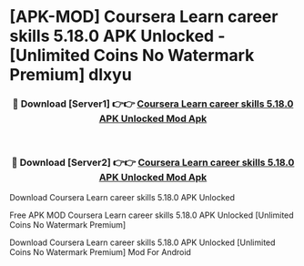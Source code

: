 # [APK-MOD] Coursera  Learn career skills 5.18.0 APK Unlocked - [Unlimited Coins No Watermark Premium] dlxyu



<div align="center">
<h3>🔴 Download [Server1] 👉👉 <a href="https://momento.my/?title=Coursera__Learn_career_skills_5.18.0_APK_Unlocked">Coursera  Learn career skills 5.18.0 APK Unlocked Mod Apk</a></h3><br>

<h3>🔴 Download [Server2] 👉👉 <a href="https://momento.my/?title=Coursera__Learn_career_skills_5.18.0_APK_Unlocked">Coursera  Learn career skills 5.18.0 APK Unlocked Mod Apk</a></h3>
</div>



Download Coursera  Learn career skills 5.18.0 APK Unlocked 

Free APK MOD Coursera  Learn career skills 5.18.0 APK Unlocked [Unlimited Coins No Watermark Premium]

Download Coursera  Learn career skills 5.18.0 APK Unlocked [Unlimited Coins No Watermark Premium] Mod For Android

